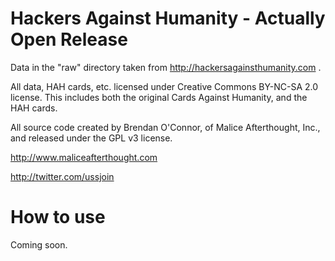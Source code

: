 Hackers Against Humanity - Actually Open Release
================================================

Data in the "raw" directory taken from http://hackersagainsthumanity.com .

All data, HAH cards, etc. licensed under Creative Commons BY-NC-SA 2.0 license.
This includes both the original Cards Against Humanity, and the HAH cards.

All source code created by Brendan O'Connor, of Malice Afterthought, Inc.,
and released under the GPL v3 license.

http://www.maliceafterthought.com

http://twitter.com/ussjoin

How to use
==========

Coming soon.